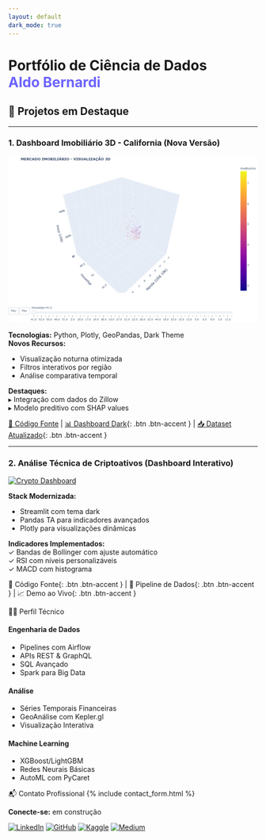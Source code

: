 ```yaml
---
layout: default
dark_mode: true
---
```


<link rel="icon" href="{{ '/_includes/favicon.ico' | relative_url }}">
<style>
  :root {
    --bg-dark: #121212;
    --card-dark: #1e1e1e;
    --text-primary: #e0e0e0;
    --text-secondary: #a0a0a0;
    --accent: #6c63ff;
    --hover: #7d75ff;
  }
  
  body {
    background-color: var(--bg-dark);
    color: var(--text-primary);
    font-family: 'Segoe UI', Tahoma, Geneva, Verdana, sans-serif;
  }
  
  .project-card {
    background-color: var(--card-dark);
    border-radius: 12px;
    padding: 25px;
    margin-bottom: 40px;
    box-shadow: 0 8px 16px rgba(0,0,0,0.3);
    transition: all 0.3s ease;
    border-left: 4px solid var(--accent);
  }
  
  .project-card:hover {
    transform: translateY(-5px);
    box-shadow: 0 12px 24px rgba(0,0,0,0.4);
    border-left: 4px solid var(--hover);
  }
  
  .btn-accent {
    background-color: var(--accent);
    color: white;
    padding: 10px 20px;
    border-radius: 6px;
    text-decoration: none;
    display: inline-block;
    margin: 8px 8px 8px 0;
    transition: all 0.2s ease;
    font-weight: 500;
  }
  
  .btn-accent:hover {
    background-color: var(--hover);
    transform: scale(1.05);
  }
  
  h1, h2, h3 {
    color: var(--text-primary);
  }
  
  .skills-grid {
    display: grid;
    grid-template-columns: repeat(auto-fit, minmax(200px, 1fr));
    gap: 20px;
    margin: 30px 0;
  }
  
  .skill-card {
    background-color: var(--card-dark);
    padding: 20px;
    border-radius: 8px;
    border-top: 3px solid var(--accent);
  }
</style>

# Portfólio de Ciência de Dados <br> <span style="color: var(--accent)">Aldo Bernardi</span>

## 🚀 Projetos em Destaque

---

### 1. Dashboard Imobiliário 3D - California (Nova Versão)
[![Preview](01_California_Housing/assets/images/preview_3d.png)](01_California_Housing/assets/3d_imoveis.html)

**Tecnologias:** Python, Plotly, GeoPandas, Dark Theme  
**Novos Recursos:**  
- Visualização noturna otimizada  
- Filtros interativos por região  
- Análise comparativa temporal  

**Destaques:**  
▸ Integração com dados do Zillow  
▸ Modelo preditivo com SHAP values  

[📁 Código Fonte](https://github.com/aldber/DataScience-Portfolio/tree/main/01_California_Housing) | 
[📊 Dashboard Dark](01_California_Housing/assets/3d_imoveis_dark.html){: .btn .btn-accent } | 
[📥 Dataset Atualizado](01_California_Housing/data/california_housing_2024.csv){: .btn .btn-accent }

---

### 2. Análise Técnica de Criptoativos (Dashboard Interativo)
[![Crypto Dashboard](02_Crypto_Analysis/assets/images/technical_analysis.png)](02_Crypto_Analysis/assets/technical_analysis.html)

**Stack Modernizada:**  
- Streamlit com tema dark  
- Pandas TA para indicadores avançados  
- Plotly para visualizações dinâmicas  

**Indicadores Implementados:**  
✓ Bandas de Bollinger com ajuste automático  
✓ RSI com níveis personalizáveis  
✓ MACD com histograma

📁 Código Fonte{: .btn .btn-accent } |
🔄 Pipeline de Dados{: .btn .btn-accent } |
📈 Demo ao Vivo{: .btn .btn-accent }

👨‍💻 Perfil Técnico
<div class="skills-grid"> <div class="skill-card"> <h4><i class="fas fa-database"></i> Engenharia de Dados</h4> <ul> <li>Pipelines com Airflow</li> <li>APIs REST & GraphQL</li> <li>SQL Avançado</li> <li>Spark para Big Data</li> </ul> </div> <div class="skill-card"> <h4><i class="fas fa-chart-network"></i> Análise</h4> <ul> <li>Séries Temporais Financeiras</li> <li>GeoAnálise com Kepler.gl</li> <li>Visualização Interativa</li> </ul> </div> <div class="skill-card"> <h4><i class="fas fa-robot"></i> Machine Learning</h4> <ul> <li>XGBoost/LightGBM</li> <li>Redes Neurais Básicas</li> <li>AutoML com PyCaret</li> </ul> </div> </div>
📬 Contato Profissional
{% include contact_form.html %}

**Conecte-se:** em construção

[![LinkedIn](https://img.shields.io/badge/LinkedIn-0077B5?style=for-the-badge&logo=linkedin)](https://linkedin.com/in/aldo-bernardi/) 
[![GitHub](https://img.shields.io/badge/GitHub-181717?style=for-the-badge&logo=github)](https://github.com/aldber) 
[![Kaggle](https://img.shields.io/badge/Kaggle-20BEFF?style=for-the-badge&logo=kaggle)](https://kaggle.com/aldobernardi) 
[![Medium](https://img.shields.io/badge/Medium-12100E?style=for-the-badge&logo=medium)](https://medium.com/@aldobernardi)